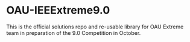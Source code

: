 # OAU-IEEExtreme9.0
This is the official solutions repo and re-usable library for OAU Extreme team in preparation of the 9.0 Competition in October.
